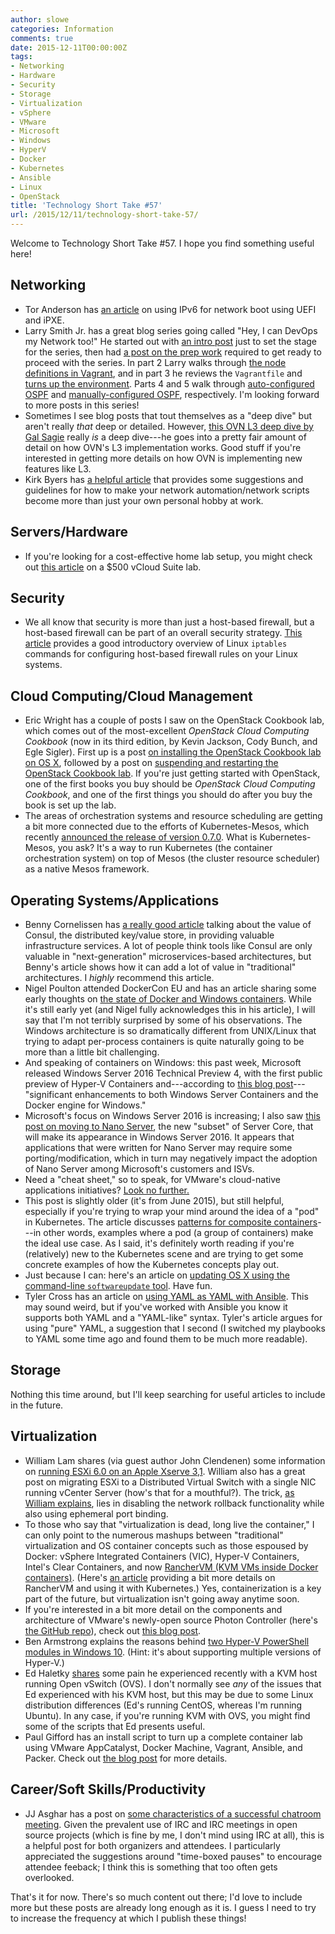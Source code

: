 ```yaml
---
author: slowe
categories: Information
comments: true
date: 2015-12-11T00:00:00Z
tags:
- Networking
- Hardware
- Security
- Storage
- Virtualization
- vSphere
- VMware
- Microsoft
- Windows
- HyperV
- Docker
- Kubernetes
- Ansible
- Linux
- OpenStack
title: 'Technology Short Take #57'
url: /2015/12/11/technology-short-take-57/
---
```


Welcome to Technology Short Take #57. I hope you find something useful here!

## Networking

* Tor Anderson has [an article][link-5] on using IPv6 for network boot using UEFI and iPXE.
* Larry Smith Jr. has a great blog series going called "Hey, I can DevOps my Network too!" He started out with [an intro post][link-12] just to set the stage for the series, then had [a post on the prep work][link-13] required to get ready to proceed with the series. In part 2 Larry walks through [the node definitions in Vagrant][link-14], and in part 3 he reviews the `Vagrantfile` and [turns up the environment][link-15]. Parts 4 and 5 walk through [auto-configured OSPF][link-16] and [manually-configured OSPF][link-17], respectively. I'm looking forward to more posts in this series!
* Sometimes I see blog posts that tout themselves as a "deep dive" but aren't really _that_ deep or detailed. However, [this OVN L3 deep dive by Gal Sagie][link-27] really _is_ a deep dive---he goes into a pretty fair amount of detail on how OVN's L3 implementation works. Good stuff if you're interested in getting more details on how OVN is implementing new features like L3.
* Kirk Byers has [a helpful article][link-31] that provides some suggestions and guidelines for how to make your network automation/network scripts become more than just your own personal hobby at work.

## Servers/Hardware

* If you're looking for a cost-effective home lab setup, you might check out [this article][link-29] on a $500 vCloud Suite lab.

## Security

* We all know that security is more than just a host-based firewall, but a host-based firewall can be part of an overall security strategy. [This article][link-30] provides a good introductory overview of Linux `iptables` commands for configuring host-based firewall rules on your Linux systems.

## Cloud Computing/Cloud Management

* Eric Wright has a couple of posts I saw on the OpenStack Cookbook lab, which comes out of the most-excellent _OpenStack Cloud Computing Cookbook_ (now in its third edition, by Kevin Jackson, Cody Bunch, and Egle Sigler). First up is a post [on installing the OpenStack Cookbook lab on OS X][link-23], followed by a post on [suspending and restarting the OpenStack Cookbook lab][link-24]. If you're just getting started with OpenStack, one of the first books you buy should be _OpenStack Cloud Computing Cookbook_, and one of the first things you should do after you buy the book is set up the lab.
* The areas of orchestration systems and resource scheduling are getting a bit more connected due to the efforts of Kubernetes-Mesos, which recently [announced the release of version 0.7.0][link-32]. What is Kubernetes-Mesos, you ask? It's a way to run Kubernetes (the container orchestration system) on top of Mesos (the cluster resource scheduler) as a native Mesos framework.

## Operating Systems/Applications

* Benny Cornelissen has [a really good article][link-1] talking about the value of Consul, the distributed key/value store, in providing valuable infrastructure services. A lot of people think tools like Consul are only valuable in "next-generation" microservices-based architectures, but Benny's article shows how it can add a lot of value in "traditional" architectures. I _highly_ recommend this article.
* Nigel Poulton attended DockerCon EU and has an article sharing some early thoughts on [the state of Docker and Windows containers][link-2]. While it's still early yet (and Nigel fully acknowledges this in his article), I will say that I'm not terribly surprised by some of his observations. The Windows architecture is so dramatically different from UNIX/Linux that trying to adapt per-process containers is quite naturally going to be more than a little bit challenging.
* And speaking of containers on Windows: this past week, Microsoft released Windows Server 2016 Technical Preview 4, with the first public preview of Hyper-V Containers and---according to [this blog post][link-6]---"significant enhancements to both Windows Server Containers and the Docker engine for Windows."
* Microsoft's focus on Windows Server 2016 is increasing; I also saw [this post on moving to Nano Server][link-9], the new "subset" of Server Core, that will make its appearance in Windows Server 2016. It appears that applications that were written for Nano Server may require some porting/modification, which in turn may negatively impact the adoption of Nano Server among Microsoft's customers and ISVs.
* Need a "cheat sheet," so to speak, for VMware's cloud-native applications initiatives? [Look no further.][link-3]
* This post is slightly older (it's from June 2015), but still helpful, especially if you're trying to wrap your mind around the idea of a "pod" in Kubernetes. The article discusses [patterns for composite containers][link-18]---in other words, examples where a pod (a group of containers) make the ideal use case. As I said, it's definitely worth reading if you're (relatively) new to the Kubernetes scene and are trying to get some concrete examples of how the Kubernetes concepts play out.
* Just because I can: here's an article on [updating OS X using the command-line `softwareupdate` tool][link-20]. Have fun.
* Tyler Cross has an article on [using YAML as YAML with Ansible][link-28]. This may sound weird, but if you've worked with Ansible you know it supports both YAML and a "YAML-like" syntax. Tyler's article argues for using "pure" YAML, a suggestion that I second (I switched my playbooks to YAML some time ago and found them to be much more readable).

## Storage

Nothing this time around, but I'll keep searching for useful articles to include in the future.

## Virtualization

* William Lam shares (via guest author John Clendenen) some information on [running ESXi 6.0 on an Apple Xserve 3,1][link-4]. William also has a great post on migrating ESXi to a Distributed Virtual Switch with a single NIC running vCenter Server (how's that for a mouthful?). The trick, [as William explains][link-8], lies in disabling the network rollback functionality while also using ephemeral port binding.
* To those who say that "virtualization is dead, long live the container," I can only point to the numerous mashups between "traditional" virtualization and OS container concepts such as those espoused by Docker: vSphere Integrated Containers (VIC), Hyper-V Containers, Intel's Clear Containers, and now [RancherVM (KVM VMs inside Docker containers)][link-7]. (Here's [an article][link-19] providing a bit more details on RancherVM and using it with Kubernetes.) Yes, containerization is a key part of the future, but virtualization isn't going away anytime soon.
* If you're interested in a bit more detail on the components and architecture of VMware's newly-open source Photon Controller (here's [the GitHub repo][link-10]), check out [this blog post][link-11].
* Ben Armstrong explains the reasons behind [two Hyper-V PowerShell modules in Windows 10][link-21]. (Hint: it's about supporting multiple versions of Hyper-V.)
* Ed Haletky [shares][link-22] some pain he experienced recently with a KVM host running Open vSwitch (OVS). I don't normally see _any_ of the issues that Ed experienced with his KVM host, but this may be due to some Linux distribution differences (Ed's running CentOS, whereas I'm running Ubuntu). In any case, if you're running KVM with OVS, you might find some of the scripts that Ed presents useful.
* Paul Gifford has an install script to turn up a complete container lab using VMware AppCatalyst, Docker Machine, Vagrant, Ansible, and Packer. Check out [the blog post][link-26] for more details.

## Career/Soft Skills/Productivity

* JJ Asghar has a post on [some characteristics of a successful chatroom meeting][link-25]. Given the prevalent use of IRC and IRC meetings in open source projects (which is fine by me, I don't mind using IRC at all), this is a helpful post for both organizers and attendees. I particularly appreciated the suggestions around "time-boxed pauses" to encourage attendee feeback; I think this is something that too often gets overlooked.

That's it for now. There's so much content out there; I'd love to include more but these posts are already long enough as it is. I guess I need to try to increase the frequency at which I publish these things!

[link-1]: http://blog.bennycornelissen.nl/consul-the-end-of-the-cname/
[link-2]: http://blog.nigelpoulton.com/docker-on-windows-state-of-play/
[link-3]: http://blog.think-v.com/?page_id=3277
[link-4]: http://www.virtuallyghetto.com/2015/11/esxi-6-0-on-apple-xserve-31.html
[link-5]: http://blog.toreanderson.no/2015/11/16/ipv6-network-boot-with-uefi-and-ipxe.html
[link-6]: http://blogs.technet.com/b/server-cloud/archive/2015/11/19/announcing-the-release-of-hyper-v-containers-in-windows-server-2016-technical-preview-4.aspx
[link-7]: http://rancher.com/introducing-ranchervm-package-and-run-virtual-machines-as-docker-containers/
[link-8]: http://www.virtuallyghetto.com/2015/11/migrating-esxi-to-a-distributed-virtual-switch-with-a-single-nic-running-vcenter-server.html
[link-9]: http://blogs.technet.com/b/windowsserver/archive/2015/11/16/moving-to-nano-server-the-new-deployment-option-in-windows-server-2016.aspx
[link-10]: https://github.com/vmware/photon-controller
[link-11]: https://blogs.vmware.com/cloudnative/vmware-photon-controller-deep-dive/
[link-12]: http://everythingshouldbevirtual.com/hey-i-can-devops-my-network-too-intro
[link-13]: http://everythingshouldbevirtual.com/hey-i-can-devops-my-network-too-prep-work-part-1
[link-14]: http://everythingshouldbevirtual.com/hey-i-can-devops-my-network-too-define-nodes-part-2
[link-15]: http://everythingshouldbevirtual.com/hey-i-can-devops-my-network-too-vagrant-up-part-3
[link-16]: http://everythingshouldbevirtual.com/hey-i-can-devops-my-network-too-auto-configured-ospf-part-4
[link-17]: http://everythingshouldbevirtual.com/hey-i-can-devops-my-network-too-manual-configured-ospf-part-5
[link-18]: http://blog.kubernetes.io/2015/06/the-distributed-system-toolkit-patterns.html
[link-19]: http://sebgoa.blogspot.com/2015/05/running-vms-in-docker-containers-via.html
[link-20]: http://www.cyberciti.biz/faq/apple-mac-os-x-update-softwareupdate-bash-shell-command/
[link-21]: http://blogs.msdn.com/b/virtual_pc_guy/archive/2015/11/16/why-are-there-two-hyper-v-powershell-modules-in-windows-10.aspx
[link-22]: http://www.astroarch.com/2015/11/kvm-upgrade-saga-open-vswitch-woes/
[link-23]: http://discoposse.com/2015/11/21/installing-the-openstack-cookbook-on-osx/
[link-24]: http://discoposse.com/2015/11/21/suspending-and-restarting-the-openstack-cookbook-lab/
[link-25]: http://jjasghar.github.io/blog/2015/11/18/characteristics-of-a-successful-chatroom-meeting/
[link-26]: http://www.canuck.io/posts/appacatalyst-lab-installer
[link-27]: http://galsagie.github.io/sdn/nfv/openstack/ovs/2015/11/23/ovn-l3-deepdive/
[link-28]: http://blog.bandwidth.com/why-you-should-use-yaml-as-yaml-with-ansible/
[link-29]: http://virtualviking.net/2015/12/09/500-poor-mans-vcloud-suite-lab/
[link-30]: http://www.cyberciti.biz/tips/linux-iptables-examples.html
[link-31]: http://www.networkcomputing.com/networking/network-automation-programming-and-scale/a/d-id/1323477
[link-32]: https://mesosphere.com/blog/2015/12/04/kubernetes-mesos-0-7-0/
